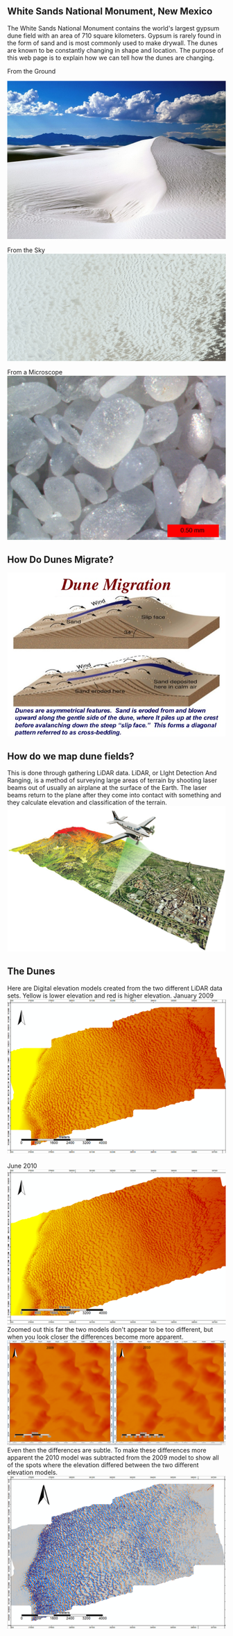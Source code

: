 ## White Sands National Monument, New Mexico
The White Sands National Monument contains the world's largest gypsum dune field with an area of 710 square kilometers. Gypsum is rarely found in the form of sand and is most commonly used to make drywall. The dunes are known to be constantly changing in shape and location.  The purpose of this web page is to explain how we can tell how the dunes are changing.

From the Ground




![image](bettersandpic.jpg)

From the Sky
![image](Sandpic.png)

From a Microscope
![image](SmolSand.jpg)


## How Do Dunes Migrate?

![image](Dunemigration.jpg)

## How do we map dune fields?
This is done through gathering LiDAR data. LiDAR, or LIght Detection And Ranging, is a method of surveying large areas of terrain by shooting laser beams out of usually an airplane at the surface of the Earth.  The laser beams return to the plane after they come into contact with something and they calculate elevation and classification of the terrain.
![image](LiDAR-Escaneo-Ejemplo.jpg)

## The Dunes
Here are Digital elevation models created from the two different LiDAR data sets.  Yellow is lower elevation and red is higher elevation. 
January 2009
![image](jansand2009.png)

June 2010
![image](junsand2010.png)
Zoomed out this far the two models don't appear to be too different, but when you look closer the differences become more apparent.
![image](zooooom.png)
Even then the differences are subtle.  To make these differences more apparent the 2010 model was subtracted from the 2009 model to show all of the spots where the elevation differed between the two different elevation models.
![image](difference.png)

